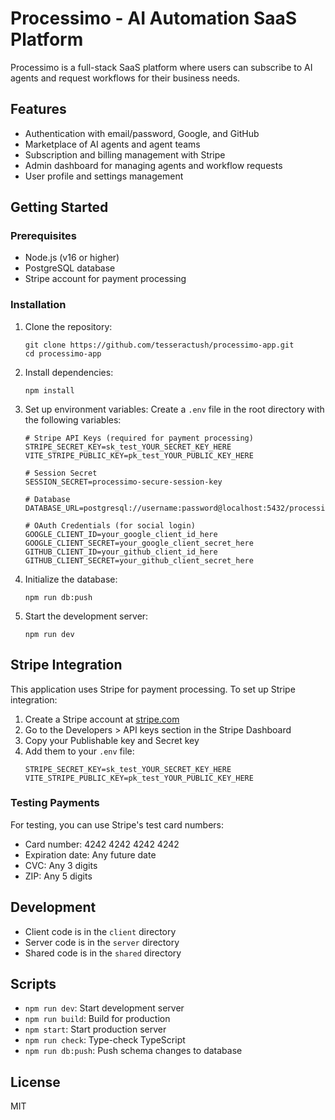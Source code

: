 # Processimo - AI Automation SaaS Platform

Processimo is a full-stack SaaS platform where users can subscribe to AI agents and request workflows for their business needs.

## Features

- Authentication with email/password, Google, and GitHub
- Marketplace of AI agents and agent teams
- Subscription and billing management with Stripe
- Admin dashboard for managing agents and workflow requests
- User profile and settings management

## Getting Started

### Prerequisites

- Node.js (v16 or higher)
- PostgreSQL database
- Stripe account for payment processing

### Installation

1. Clone the repository:
   ```
   git clone https://github.com/tesseractush/processimo-app.git
   cd processimo-app
   ```

2. Install dependencies:
   ```
   npm install
   ```

3. Set up environment variables:
   Create a `.env` file in the root directory with the following variables:

   ```
   # Stripe API Keys (required for payment processing)
   STRIPE_SECRET_KEY=sk_test_YOUR_SECRET_KEY_HERE
   VITE_STRIPE_PUBLIC_KEY=pk_test_YOUR_PUBLIC_KEY_HERE

   # Session Secret
   SESSION_SECRET=processimo-secure-session-key

   # Database
   DATABASE_URL=postgresql://username:password@localhost:5432/processimo

   # OAuth Credentials (for social login)
   GOOGLE_CLIENT_ID=your_google_client_id_here
   GOOGLE_CLIENT_SECRET=your_google_client_secret_here
   GITHUB_CLIENT_ID=your_github_client_id_here
   GITHUB_CLIENT_SECRET=your_github_client_secret_here
   ```

4. Initialize the database:
   ```
   npm run db:push
   ```

5. Start the development server:
   ```
   npm run dev
   ```

## Stripe Integration

This application uses Stripe for payment processing. To set up Stripe integration:

1. Create a Stripe account at [stripe.com](https://stripe.com)
2. Go to the Developers > API keys section in the Stripe Dashboard
3. Copy your Publishable key and Secret key
4. Add them to your `.env` file:
   ```
   STRIPE_SECRET_KEY=sk_test_YOUR_SECRET_KEY_HERE
   VITE_STRIPE_PUBLIC_KEY=pk_test_YOUR_PUBLIC_KEY_HERE
   ```

### Testing Payments

For testing, you can use Stripe's test card numbers:
- Card number: 4242 4242 4242 4242
- Expiration date: Any future date
- CVC: Any 3 digits
- ZIP: Any 5 digits

## Development

- Client code is in the `client` directory
- Server code is in the `server` directory
- Shared code is in the `shared` directory

## Scripts

- `npm run dev`: Start development server
- `npm run build`: Build for production
- `npm start`: Start production server
- `npm run check`: Type-check TypeScript
- `npm run db:push`: Push schema changes to database

## License

MIT 